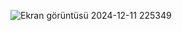 ![Ekran görüntüsü 2024-12-11 225349](https://github.com/user-attachments/assets/9019bde9-d1c8-4ed8-b506-cd0e968a0e88)
